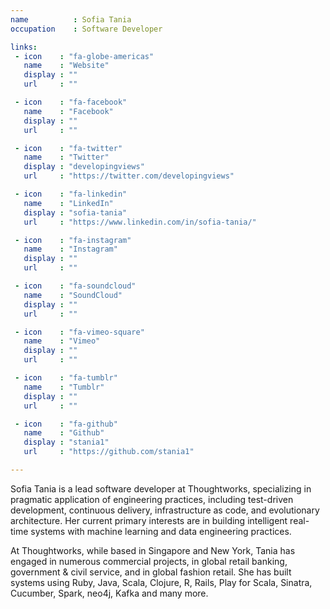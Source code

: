 ```yaml
---
name          : Sofia Tania
occupation    : Software Developer

links:
 - icon    : "fa-globe-americas"
   name    : "Website"
   display : ""
   url     : ""

 - icon    : "fa-facebook"
   name    : "Facebook"
   display : ""
   url     : ""

 - icon    : "fa-twitter"
   name    : "Twitter"
   display : "developingviews"
   url     : "https://twitter.com/developingviews"

 - icon    : "fa-linkedin"
   name    : "LinkedIn"
   display : "sofia-tania"
   url     : "https://www.linkedin.com/in/sofia-tania/"

 - icon    : "fa-instagram"
   name    : "Instagram"
   display : ""
   url     : ""

 - icon    : "fa-soundcloud"
   name    : "SoundCloud"
   display : ""
   url     : ""

 - icon    : "fa-vimeo-square"
   name    : "Vimeo"
   display : ""
   url     : ""

 - icon    : "fa-tumblr"
   name    : "Tumblr"
   display : ""
   url     : ""

 - icon    : "fa-github"
   name    : "Github"
   display : "stania1"
   url     : "https://github.com/stania1"

---
```

Sofia Tania is a lead software developer at Thoughtworks, specializing in pragmatic application of engineering practices, including test-driven development, continuous delivery, infrastructure as code, and evolutionary architecture. Her current primary interests are in building intelligent real-time systems with machine learning and data engineering practices.

At Thoughtworks, while based in Singapore and New York, Tania has engaged in numerous commercial projects, in global retail banking, government &amp; civil service, and in global fashion retail. She has built systems using Ruby, Java, Scala, Clojure, R, Rails, Play for Scala, Sinatra, Cucumber, Spark, neo4j, Kafka and many more.
